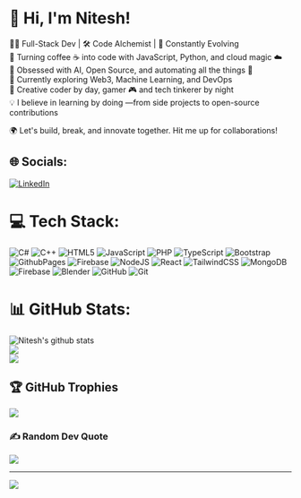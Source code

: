    # 👋 Hi, I'm Nitesh!

👨‍💻 Full-Stack Dev | 🛠️ Code Alchemist | 🚀 Constantly Evolving <br>
🌱 Turning coffee ☕ into code with JavaScript, Python, and cloud magic ☁️ <br>
🧠 Obsessed with AI, Open Source, and automating all the things 🤖 <br>
🔭 Currently exploring Web3, Machine Learning, and DevOps <br> 
🎨 Creative coder by day, gamer 🎮 and tech tinkerer by night <br> 
💡 I believe in learning by doing —from side projects to open-source contributions <br>
    
🌍 Let's build, break, and innovate together. Hit me up for collaborations! <br> 
 
## 🌐 Socials: 
[![LinkedIn](https://img.shields.io/badge/LinkedIn-%230077B5.svg?logo=linkedin&logoColor=white)](https://www.linkedin.com/in/nitesh-kumar-203a85274/)

# 💻 Tech Stack: 
![C#](https://img.shields.io/badge/c%23-%23239120.svg?style=for-the-badge&logo=csharp&logoColor=white) 
![C++](https://img.shields.io/badge/c++-%2300599C.svg?style=for-the-badge&logo=c%2B%2B&logoColor=white)
![HTML5](https://img.shields.io/badge/html5-%23E34F26.svg?style=for-the-badge&logo=html5&logoColor=white)
![JavaScript](https://img.shields.io/badge/javascript-%23323330.svg?style=for-the-badge&logo=javascript&logoColor=%23F7DF1E)
![PHP](https://img.shields.io/badge/php-%23777BB4.svg?style=for-the-badge&logo=php&logoColor=white)
![TypeScript](https://img.shields.io/badge/typescript-%23007ACC.svg?style=for-the-badge&logo=typescript&logoColor=white)
![Bootstrap](https://img.shields.io/badge/bootstrap-%238511FA.svg?style=for-the-badge&logo=bootstrap&logoColor=white)
![GithubPages](https://img.shields.io/badge/github%20pages-121013?style=for-the-badge&logo=github&logoColor=white)
![Firebase](https://img.shields.io/badge/firebase-%23039BE5.svg?style=for-the-badge&logo=firebase)
![NodeJS](https://img.shields.io/badge/node.js-6DA55F?style=for-the-badge&logo=node.js&logoColor=white)
![React](https://img.shields.io/badge/react-%2320232a.svg?style=for-the-badge&logo=react&logoColor=%2361DAFB)
![TailwindCSS](https://img.shields.io/badge/tailwindcss-%2338B2AC.svg?style=for-the-badge&logo=tailwind-css&logoColor=white)
![MongoDB](https://img.shields.io/badge/MongoDB-%234ea94b.svg?style=for-the-badge&logo=mongodb&logoColor=white)
![Firebase](https://img.shields.io/badge/firebase-a08021?style=for-the-badge&logo=firebase&logoColor=ffcd34)
![Blender](https://img.shields.io/badge/blender-%23F5792A.svg?style=for-the-badge&logo=blender&logoColor=white)
![GitHub](https://img.shields.io/badge/github-%23121011.svg?style=for-the-badge&logo=github&logoColor=white)
![Git](https://img.shields.io/badge/git-%23F05033.svg?style=for-the-badge&logo=git&logoColor=white) 

# 📊 GitHub Stats:
![Nitesh's github stats](https://github-readme-stats.vercel.app/api?username=niteshcipher&show_icons=true&theme=gruvbox)<br/>
![](https://github-readme-streak-stats.herokuapp.com/?user=niteshcipher&theme=dark&hide_border=false)<br/>
![](https://github-readme-stats.vercel.app/api/top-langs/?username=niteshcipher&theme=dark&hide_border=false&include_all_commits=false&count_private=false&layout=compact)

## 🏆 GitHub Trophies
![](https://github-profile-trophy.vercel.app/?username=niteshcipher&theme=radical&no-frame=false&no-bg=true&margin-w=4)

### ✍️ Random Dev Quote
![](https://quotes-github-readme.vercel.app/api?type=horizontal&theme=merko)

---
[![](https://visitcount.itsvg.in/api?id=niteshcipher&icon=0&color=0)](https://visitcount.itsvg.in)

<!-- Proudly created with GPRM ( https://gprm.itsvg.in ) -->



